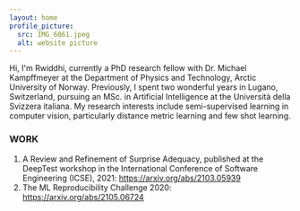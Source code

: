 ```yaml
---
layout: home
profile_picture:
  src: IMG_6061.jpeg
  alt: website picture
---
```


<p>

Hi, I'm Rwiddhi, currently a PhD research fellow with Dr. Michael Kampffmeyer at the Department of Physics and Technology, Arctic University of Norway. Previously, I spent two wonderful years in Lugano, Switzerland, pursuing an MSc. in Artificial Intelligence at the Università della Svizzera italiana. My research interests include semi-supervised learning in computer vision, particularly distance metric learning and few shot learning. 
</p>

### WORK

1. A Review and Refinement of Surprise Adequacy, published at the DeepTest workshop in the International Conference of Software Engineering (ICSE), 2021: https://arxiv.org/abs/2103.05939
2. The ML Reproducibility Challenge 2020: https://arxiv.org/abs/2105.06724 



